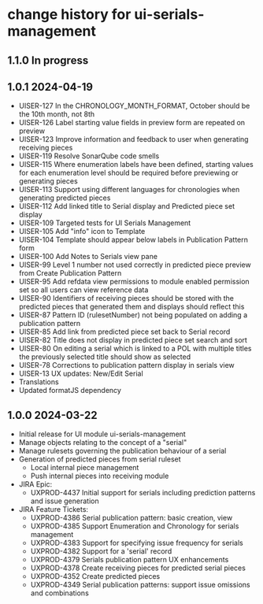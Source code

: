 # change history for ui-serials-management

## 1.1.0 In progress

## 1.0.1 2024-04-19
  * UISER-127 In the CHRONOLOGY_MONTH_FORMAT, October should be the 10th month, not 8th
  * UISER-126 Label starting value fields in preview form are repeated on preview
  * UISER-123 Improve information and feedback to user when generating receiving pieces
  * UISER-119 Resolve SonarQube code smells
  * UISER-115 Where enumeration labels have been defined, starting values for each enumeration level should be required before previewing or generating pieces
  * UISER-113 Support using different languages for chronologies when generating predicted pieces
  * UISER-112 Add linked title to Serial display and Predicted piece set display
  * UISER-109 Targeted tests for UI Serials Management
  * UISER-105 Add "info" icon to Template 
  * UISER-104 Template should appear below labels in Publication Pattern form
  * UISER-100 Add Notes to Serials view pane
  * UISER-99 Level 1 number not used correctly in predicted piece preview from Create Publication Pattern
  * UISER-95 Add refdata view permissions to module enabled permission set so all users can view reference data
  * UISER-90 Identifiers of receiving pieces should be stored with the predicted pieces that generated them and displays should reflect this
  * UISER-87 Pattern ID (rulesetNumber) not being populated on adding a publication pattern
  * UISER-85 Add link from predicted piece set back to Serial record
  * UISER-82 Title does not display in predicted piece set search and sort
  * UISER-80 On editing a serial which is linked to a POL with multiple titles the previously selected title should show as selected
  * UISER-78 Corrections to publication pattern display in serials view
  * UISER-13 UX updates: New/Edit Serial
  * Translations
  * Updated formatJS dependency

## 1.0.0 2024-03-22
  * Initial release for UI module ui-serials-management
  * Manage objects relating to the concept of a "serial"
  * Manage rulesets governing the publication behaviour of a serial
  * Generation of predicted pieces from serial ruleset
    * Local internal piece management
    * Push internal pieces into receiving module
  * JIRA Epic:
    * UXPROD-4437	Initial support for serials including prediction patterns and issue generation
  * JIRA Feature Tickets:
    * UXPROD-4386	Serial publication pattern: basic creation, view
    * UXPROD-4385	Support Enumeration and Chronology for serials management
    * UXPROD-4383	Support for specifying issue frequency for serials
    * UXPROD-4382	Support for a 'serial' record
    * UXPROD-4379	Serials publication pattern UX enhancements
    * UXPROD-4378	Create receiving pieces for predicted serial pieces
    * UXPROD-4352	Create predicted pieces
    * UXPROD-4349	Serial publication patterns: support issue omissions and combinations
